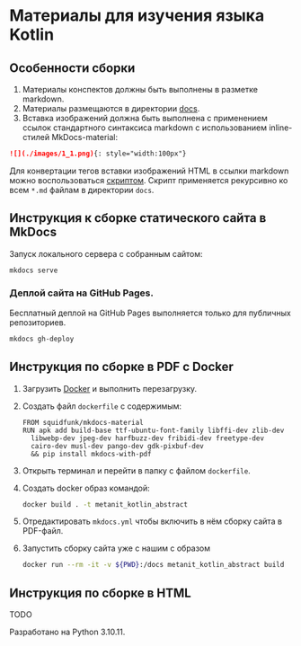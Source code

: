 # Материалы для изучения языка Kotlin

## Особенности сборки

1. Материалы конспектов должны быть выполнены в разметке markdown.
2. Материалы размещаются в директории [docs](./docs).
3. Вставка изображений должна быть выполнена с применением ссылок стандартного синтаксиса markdown c использованием inline-стилей MkDocs-material:
  
  ```markdown
  ![](./images/1_1.png){: style="width:100px"}
  ```
  
  Для конвертации тегов вставки изображений HTML в ссылки markdown можно воспользоваться [скриптом](./utils/image_insertion_converter.py). 
  Скрипт применяется рекурсивно ко всем `*.md` файлам в директории `docs`.

## Инструкция к сборке статического сайта в MkDocs

Запуск локального сервера с собранным сайтом:

```bash
mkdocs serve
```

### Деплой сайта на GitHub Pages.

Бесплатный деплой на GitHub Pages выполняется только для публичных репозиториев.

```bash
mkdocs gh-deploy
```

## Инструкция по сборке в PDF с Docker

1. Загрузить [Docker](https://www.docker.com/) и выполнить перезагрузку.
2. Создать файл `dockerfile` с содержимым:

    ```
    FROM squidfunk/mkdocs-material
    RUN apk add build-base ttf-ubuntu-font-family libffi-dev zlib-dev 
      libwebp-dev jpeg-dev harfbuzz-dev fribidi-dev freetype-dev 
      cairo-dev musl-dev pango-dev gdk-pixbuf-dev 
      && pip install mkdocs-with-pdf
    ```
   
3. Открыть терминал и перейти в папку с файлом `dockerfile`.
4. Создать docker образ командой:

    ```bash
    docker build . -t metanit_kotlin_abstract
    ```

5. Отредактировать `mkdocs.yml` чтобы включить в нём сборку сайта в PDF-файл.
6. Запустить сборку сайта уже с нашим с образом
    
    ```bash
    docker run --rm -it -v ${PWD}:/docs metanit_kotlin_abstract build
    ```

## Инструкция по сборке в HTML

TODO

Разработано на Python 3.10.11.